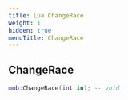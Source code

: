 ```yaml
---
title: Lua ChangeRace
weight: 1
hidden: true
menuTitle: ChangeRace
---
```

## ChangeRace
```lua
mob:ChangeRace(int in); -- void
```